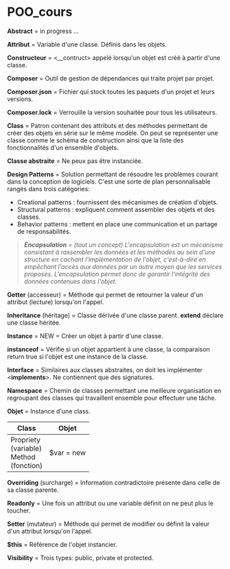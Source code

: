 # POO_cours
**Abstract** = in progress ...

**Attribut** = Variable d'une classe. Définis dans les objets. 

**Constructeur** = <__contruct> appelé lorsqu'un objet est créé à partir d'une classe.

**Composer** = Outil de gestion de dépendances qui traite projet par projet.

**Composer.json** = Fichier qui stock toutes les paquets d'un projet et leurs versions.

**Composer.lock** = Verrouille la version souhaitée pour tous les utilisateurs.

**Class** = Patron contenant des attributs et des méthodes permettant de créer des objets en série sur le même modèle. On peut se représenter une classe comme le schéma de construction ainsi que la liste des fonctionnalités d'un ensemble d'objets.

**Classe abstraite** = Ne peux pas être instanciée.

**Design Patterns** = Solution permettant de résoudre les problèmes courant dans la conception de logiciels.
C'est une sorte de plan personnalisable rangés dans trois catégories:
* Creational patterns : fournissent des mécanismes de création d'objets.
* Structural patterns : expliquent comment assembler des objets et des classes.
* Behavior patterns : mettent en place une communication et un partage de responsabilités.

>_**Encapsulation** =  (tout un concept) L'encapsulation est un mécanisme consistant à rassembler les données et les méthodes au sein d'une structure en cachant l'implémentation de l'objet, c'est-à-dire en empêchant l'accès aux données par un autre moyen que les services proposés. L'encapsulation permet donc de garantir l'intégrité des données contenues dans l'objet._

**Getter** (accesseur) = Méthode qui permet de retourner la valeur d'un attribut (lecture) lorsqu'on l'appel.

**Inheritance** (héritage) = Classe dérivée d'une classe parent. **extend** déclare une classe héritée.

**Instance** = NEW = Créer un objet à partir d'une classe.

**instanceof** = Vérifie si un objet appartient à une classe, la comparaison return true si l'objet est une instance de la classe.

**Interface** = Similaires aux classes abstraites, on doit les implémenter <**implements**>. Ne contiennent que des signatures.

**Namespace** = Chemin de classes permettant une meilleure organisation en regroupant des classes qui travaillent ensemble pour effectuer une tâche.

**Objet** = Instance d'une class.

| Class                                                | Objet      |
|------------------------------------------------------|------------|
| Propriety <br/> (variable)<br/>Method<br/>(fonction) | $var = new |

**Overriding** (surcharge) = Information contradictoire présente dans celle de sa classe parente.

**Readonly** = Une fois un attribut ou une variable définit on ne peut plus le toucher.

**Setter** (mutateur) = Méthode qui permet de modifier ou définit la valeur d'un attribut lorsqu'on l'appel.

**$this** = Référence de l'objet instancier. 

**Visibility** = Trois types: public, private et protected.




